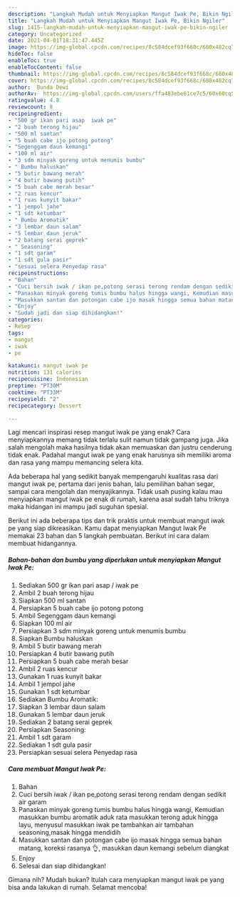 ```yaml
---
description: "Langkah Mudah untuk Menyiapkan Mangut Iwak Pe, Bikin Ngiler"
title: "Langkah Mudah untuk Menyiapkan Mangut Iwak Pe, Bikin Ngiler"
slug: 1415-langkah-mudah-untuk-menyiapkan-mangut-iwak-pe-bikin-ngiler
category: Uncategorized
date: 2021-04-01T18:31:47.445Z
image: https://img-global.cpcdn.com/recipes/8c584dcef93f668c/680x482cq70/mangut-iwak-pe-foto-resep-utama.jpg
hideToc: false
enableToc: true
enableTocContent: false
thumbnail: https://img-global.cpcdn.com/recipes/8c584dcef93f668c/680x482cq70/mangut-iwak-pe-foto-resep-utama.jpg
cover: https://img-global.cpcdn.com/recipes/8c584dcef93f668c/680x482cq70/mangut-iwak-pe-foto-resep-utama.jpg
author:  Bunda Dewi
authorAv:  https://img-global.cpcdn.com/users/ffa483ebe61ce7c5/60x60cq50/avatar.jpg
ratingvalue: 4.8
reviewcount: 8
recipeingredient:
- "500 gr ikan pari asap  iwak pe"
- "2 buah terong hijau"
- "500 ml santan"
- "5 buah cabe ijo potong potong"
- "Segenggam daun kemangi"
- "100 ml air"
- "3 sdm minyak goreng untuk menumis bumbu"
- " Bumbu haluskan"
- "5 butir bawang merah"
- "4 butir bawang putih"
- "5 buah cabe merah besar"
- "2 ruas kencur"
- "1 ruas kunyit bakar"
- "1 jempol jahe"
- "1 sdt ketumbar"
- " Bumbu Aromatik"
- "3 lembar daun salam"
- "5 lembar daun jeruk"
- "2 batang serai geprek"
- " Seasoning"
- "1 sdt garam"
- "1 sdt gula pasir"
- "sesuai selera Penyedap rasa"
recipeinstructions:
- "Bahan"
- "Cuci bersih iwak / ikan pe,potong serasi terong rendam dengan sedikit air garam"
- "Panaskan minyak goreng tumis bumbu halus hingga wangi, Kemudian masukkan bumbu aromatik aduk rata masukkan terong aduk hingga layu, menyusul masukkan iwak pe tambahkan air tambahan seasoning,masak hingga mendidih"
- "Masukkan santan dan potongan cabe ijo masak hingga semua bahan matang, koreksi rasanya 👌, masukkan daun kemangi sebelum diangkat"
- "Enjoy"
- "Sudah jadi dan siap dihidangkan!"
categories:
- Resep
tags:
- mangut
- iwak
- pe

katakunci: mangut iwak pe 
nutrition: 131 calories
recipecuisine: Indonesian
preptime: "PT30M"
cooktime: "PT33M"
recipeyield: "2"
recipecategory: Dessert

---
```



Lagi mencari inspirasi resep mangut iwak pe yang enak? Cara menyiapkannya memang tidak terlalu sulit namun tidak gampang juga. Jika salah mengolah maka hasilnya tidak akan memuaskan dan justru cenderung tidak enak. Padahal mangut iwak pe yang enak harusnya sih memiliki aroma dan rasa yang mampu memancing selera kita.


Ada beberapa hal yang sedikit banyak mempengaruhi kualitas rasa dari mangut iwak pe, pertama dari jenis bahan, lalu pemilihan bahan segar, sampai cara mengolah dan menyajikannya. Tidak usah pusing kalau mau menyiapkan mangut iwak pe enak di rumah, karena asal sudah tahu triknya maka hidangan ini mampu jadi suguhan spesial.




Berikut ini ada beberapa tips dan trik praktis untuk membuat mangut iwak pe yang siap dikreasikan. Kamu dapat menyiapkan Mangut Iwak Pe memakai 23 bahan dan 5 langkah pembuatan. Berikut ini cara dalam membuat hidangannya.

<!--inarticleads1-->

##### Bahan-bahan dan bumbu yang diperlukan untuk menyiapkan Mangut Iwak Pe:

1. Sediakan 500 gr ikan pari asap / iwak pe
1. Ambil 2 buah terong hijau
1. Siapkan 500 ml santan
1. Persiapkan 5 buah cabe ijo potong potong
1. Ambil Segenggam daun kemangi
1. Siapkan 100 ml air
1. Persiapkan 3 sdm minyak goreng untuk menumis bumbu
1. Siapkan  Bumbu haluskan
1. Ambil 5 butir bawang merah
1. Persiapkan 4 butir bawang putih
1. Persiapkan 5 buah cabe merah besar
1. Ambil 2 ruas kencur
1. Gunakan 1 ruas kunyit bakar
1. Ambil 1 jempol jahe
1. Gunakan 1 sdt ketumbar
1. Sediakan  Bumbu Aromatik:
1. Siapkan 3 lembar daun salam
1. Gunakan 5 lembar daun jeruk
1. Sediakan 2 batang serai geprek
1. Persiapkan  Seasoning:
1. Ambil 1 sdt garam
1. Sediakan 1 sdt gula pasir
1. Persiapkan sesuai selera Penyedap rasa




<!--inarticleads2-->

##### Cara membuat Mangut Iwak Pe:

1. Bahan
1. Cuci bersih iwak / ikan pe,potong serasi terong rendam dengan sedikit air garam
1. Panaskan minyak goreng tumis bumbu halus hingga wangi, Kemudian masukkan bumbu aromatik aduk rata masukkan terong aduk hingga layu, menyusul masukkan iwak pe tambahkan air tambahan seasoning,masak hingga mendidih
1. Masukkan santan dan potongan cabe ijo masak hingga semua bahan matang, koreksi rasanya 👌, masukkan daun kemangi sebelum diangkat
1. Enjoy
1. Selesai dan siap dihidangkan!



Gimana nih? Mudah bukan? Itulah cara menyiapkan mangut iwak pe yang bisa anda lakukan di rumah. Selamat mencoba!
